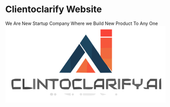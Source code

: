# Clientoclarify Website
We Are New Startup Company Where we Build New Product To Any One 
![Clientoclarify](img/Logo.png)
